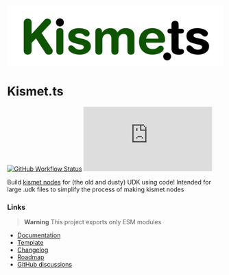 <div style="display: flex; justify-content: center;">
    <picture>
        <source srcset="./docs/.vuepress/public/banner_dark.svg" media="(prefers-color-scheme:dark)">
        <img src="./docs/.vuepress/public/banner_light.svg">
    </picture>
</div>

# Kismet.ts

<!-- [![Language grade: JavaScript](https://img.shields.io/lgtm/grade/javascript/g/ghostrider-05/kismet.ts.svg?logo=lgtm&logoWidth=18)](https://lgtm.com/projects/g/ghostrider-05/kismet.ts/context:javascript) -->
<!-- ![Code Climate maintainability](https://img.shields.io/codeclimate/maintainability/ghostrider-05/kismet.ts) -->
[![GitHub Workflow Status](https://img.shields.io/github/actions/workflow/status/ghostrider-05/kismet.ts/test.yml?label=tests)][github]
[![Package version](https://img.shields.io/github/package-json/v/ghostrider-05/kismet.ts)][github]
<!-- ![Code Climate coverage](https://img.shields.io/codeclimate/coverage/ghostrider-05/kismet.ts) -->
<!-- TODO: Add documentation ping badge -->

Build [kismet nodes][kismetUserGuide] for (the old and dusty) UDK using code! Intended for large .udk files to simplify the process of making kismet nodes

### Links

> **Warning**
> This project exports only ESM modules

- [Documentation][docs]
- [Template][template]
- [Changelog][changelog]
- [Roadmap][roadmap]
- [GitHub discussions][gh-discussions]
<!-- Web editor -->

[docs]: https://kismet.ghostrider-05.com
[changelog]: https://kismet.ghostrider-05.com/kismet.ts/changelog.html
[kismetUserGuide]: https://docs.unrealengine.com/udk/Three/KismetUserGuide.html
[github]: https://github.com/ghostrider-05/kismet.code
[gh-discussions]: https://github.com/ghostrider-05/kismet.code/discussions
[roadmap]: https://github.com/users/ghostrider-05/projects/2/views/1
[template]: https://github.com/ghostrider-05/kismet.ts-template
